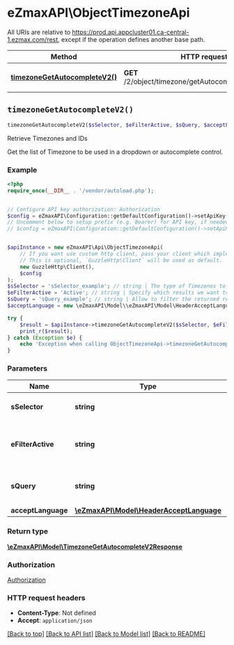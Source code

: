 # eZmaxAPI\ObjectTimezoneApi

All URIs are relative to https://prod.api.appcluster01.ca-central-1.ezmax.com/rest, except if the operation defines another base path.

| Method | HTTP request | Description |
| ------------- | ------------- | ------------- |
| [**timezoneGetAutocompleteV2()**](ObjectTimezoneApi.md#timezoneGetAutocompleteV2) | **GET** /2/object/timezone/getAutocomplete/{sSelector} | Retrieve Timezones and IDs |


## `timezoneGetAutocompleteV2()`

```php
timezoneGetAutocompleteV2($sSelector, $eFilterActive, $sQuery, $acceptLanguage): \eZmaxAPI\Model\TimezoneGetAutocompleteV2Response
```

Retrieve Timezones and IDs

Get the list of Timezone to be used in a dropdown or autocomplete control.

### Example

```php
<?php
require_once(__DIR__ . '/vendor/autoload.php');


// Configure API key authorization: Authorization
$config = eZmaxAPI\Configuration::getDefaultConfiguration()->setApiKey('Authorization', 'YOUR_API_KEY');
// Uncomment below to setup prefix (e.g. Bearer) for API key, if needed
// $config = eZmaxAPI\Configuration::getDefaultConfiguration()->setApiKeyPrefix('Authorization', 'Bearer');


$apiInstance = new eZmaxAPI\Api\ObjectTimezoneApi(
    // If you want use custom http client, pass your client which implements `GuzzleHttp\ClientInterface`.
    // This is optional, `GuzzleHttp\Client` will be used as default.
    new GuzzleHttp\Client(),
    $config
);
$sSelector = 'sSelector_example'; // string | The type of Timezones to return
$eFilterActive = 'Active'; // string | Specify which results we want to display.
$sQuery = 'sQuery_example'; // string | Allow to filter the returned results
$acceptLanguage = new \eZmaxAPI\Model\\eZmaxAPI\Model\HeaderAcceptLanguage(); // \eZmaxAPI\Model\HeaderAcceptLanguage

try {
    $result = $apiInstance->timezoneGetAutocompleteV2($sSelector, $eFilterActive, $sQuery, $acceptLanguage);
    print_r($result);
} catch (Exception $e) {
    echo 'Exception when calling ObjectTimezoneApi->timezoneGetAutocompleteV2: ', $e->getMessage(), PHP_EOL;
}
```

### Parameters

| Name | Type | Description  | Notes |
| ------------- | ------------- | ------------- | ------------- |
| **sSelector** | **string**| The type of Timezones to return | |
| **eFilterActive** | **string**| Specify which results we want to display. | [optional] [default to &#39;Active&#39;] |
| **sQuery** | **string**| Allow to filter the returned results | [optional] |
| **acceptLanguage** | [**\eZmaxAPI\Model\HeaderAcceptLanguage**](../Model/.md)|  | [optional] |

### Return type

[**\eZmaxAPI\Model\TimezoneGetAutocompleteV2Response**](../Model/TimezoneGetAutocompleteV2Response.md)

### Authorization

[Authorization](../../README.md#Authorization)

### HTTP request headers

- **Content-Type**: Not defined
- **Accept**: `application/json`

[[Back to top]](#) [[Back to API list]](../../README.md#endpoints)
[[Back to Model list]](../../README.md#models)
[[Back to README]](../../README.md)
